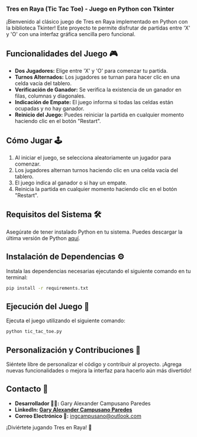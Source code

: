 ### Tres en Raya (Tic Tac Toe) - Juego en Python con Tkinter

¡Bienvenido al clásico juego de Tres en Raya implementado en Python con la biblioteca Tkinter! Este proyecto te permite disfrutar de partidas entre 'X' y 'O' con una interfaz gráfica sencilla pero funcional.

## Funcionalidades del Juego 🎮

- **Dos Jugadores:** Elige entre 'X' y 'O' para comenzar tu partida.
- **Turnos Alternados:** Los jugadores se turnan para hacer clic en una celda vacía del tablero.
- **Verificación de Ganador:** Se verifica la existencia de un ganador en filas, columnas y diagonales.
- **Indicación de Empate:** El juego informa si todas las celdas están ocupadas y no hay ganador.
- **Reinicio del Juego:** Puedes reiniciar la partida en cualquier momento haciendo clic en el botón "Restart".

## Cómo Jugar 🕹️

1. Al iniciar el juego, se selecciona aleatoriamente un jugador para comenzar.
2. Los jugadores alternan turnos haciendo clic en una celda vacía del tablero.
3. El juego indica al ganador o si hay un empate.
4. Reinicia la partida en cualquier momento haciendo clic en el botón "Restart".

## Requisitos del Sistema 🛠️

Asegúrate de tener instalado Python en tu sistema. Puedes descargar la última versión de Python [aquí](https://www.python.org/downloads/).

## Instalación de Dependencias ⚙️

Instala las dependencias necesarias ejecutando el siguiente comando en tu terminal:

```bash
pip install -r requirements.txt
```

## Ejecución del Juego 🚀

Ejecuta el juego utilizando el siguiente comando:

```bash
python tic_tac_toe.py
```

## Personalización y Contribuciones 🤝

Siéntete libre de personalizar el código y contribuir al proyecto. ¡Agrega nuevas funcionalidades o mejora la interfaz para hacerlo aún más divertido!

## Contacto 📧

- **Desarrollador 🧑‍💻:** Gary Alexander Campusano Paredes
- **LinkedIn: [Gary Alexander Campusano Paredes](https://www.linkedin.com/in/gary-alexander-campusano-paredes-87a28724a/)**
- **Correo Electrónico 📧:** ingcampusano@outlook.com

¡Diviértete jugando Tres en Raya! 👾
